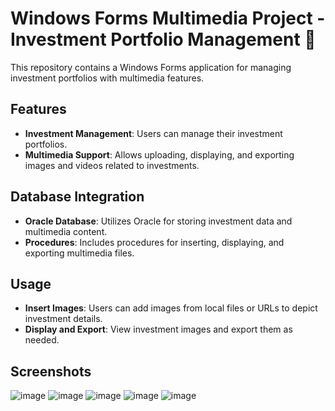 # Windows Forms Multimedia Project - Investment Portfolio Management 🎥

This repository contains a Windows Forms application for managing investment portfolios with multimedia features.

## Features

- **Investment Management**: Users can manage their investment portfolios.
- **Multimedia Support**: Allows uploading, displaying, and exporting images and videos related to investments.

## Database Integration

- **Oracle Database**: Utilizes Oracle for storing investment data and multimedia content.
- **Procedures**: Includes procedures for inserting, displaying, and exporting multimedia files.

## Usage

- **Insert Images**: Users can add images from local files or URLs to depict investment details.
- **Display and Export**: View investment images and export them as needed.

## Screenshots

![image](https://github.com/Andreea-Mirela/Windows-Forms-Multimedia-Project/assets/111393279/6a52ab4d-0cea-407b-8918-dae5327450a8)
![image](https://github.com/Andreea-Mirela/Windows-Forms-Multimedia-Project/assets/111393279/331aaa59-d5aa-49d1-bb6c-e4815f8ee14f)
![image](https://github.com/Andreea-Mirela/Windows-Forms-Multimedia-Project/assets/111393279/9182dd81-54f6-45a0-8713-84f69b3df025)
![image](https://github.com/Andreea-Mirela/Windows-Forms-Multimedia-Project/assets/111393279/4949ebb7-2aa1-4ae4-9d91-c50e12aa362a)
![image](https://github.com/Andreea-Mirela/Windows-Forms-Multimedia-Project/assets/111393279/0b70c020-366b-475c-8618-0eb5f26a112b)

